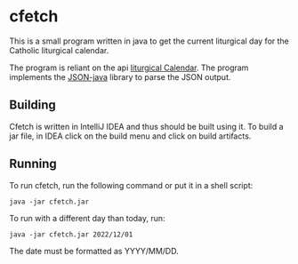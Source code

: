 # cfetch
This is a small program written in java to get the current liturgical day for the
Catholic liturgical calendar. 

The program is reliant on the api [liturgical Calendar](http://calapi.inadiutorium.cz/). The program implements the [JSON-java](https://github.com/stleary/JSON-java) library to parse the JSON output.

## Building

Cfetch is written in IntelliJ IDEA and thus should be built using it. To build a jar file, in IDEA click on the build menu and click on build artifacts.

## Running

To run cfetch, run the following command or put it in a shell script:
```
java -jar cfetch.jar
```

To run with a different day than today, run:
```
java -jar cfetch.jar 2022/12/01
```
The date must be formatted as YYYY/MM/DD.